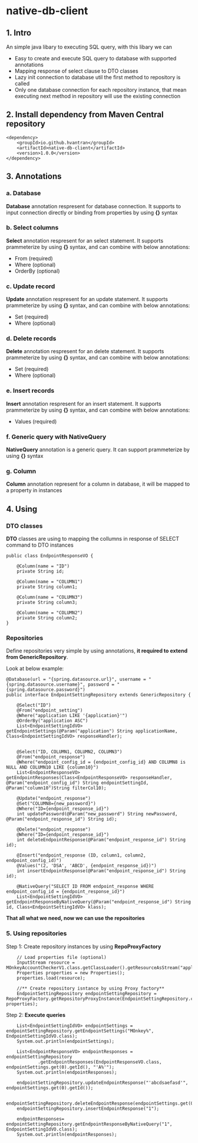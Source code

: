 # native-db-client


## 1. Intro
An simple java libary to executing SQL query, with this libary we can

- Easy to create and execute SQL query to database with supported annotations
- Mapping response of select clause to DTO classes
- Lazy init connection to database util the first method to repository is called
- Only one database connection for each repository instance, that mean executing next method in repository will use the existing connection

## 2. Install dependency from Maven Central repository
```
<dependency>
    <groupId>io.github.hvantran</groupId>
    <artifactId>native-db-client</artifactId>
    <version>1.0.0</version>
</dependency>
```
## 3. Annotations
### a. Database
**Database** annotation respresent for database connection.
It supports to input connection directly or binding from properties by using **{}** syntax

### b. Select columns
**Select** annotation respresent for an select statement.
It supports prammeterize by using **{}** syntax, and can combine with below annotations:
- From (required)
- Where (optional)
- OrderBy (optional)

### c. Update record
**Update** annotation respresent for an update statement.
It supports prammeterize by using **{}** syntax, and can combine with below annotations:
- Set (required)
- Where (optional)

### d. Delete records
**Delete** annotation respresent for an delete statement.
It supports prammeterize by using **{}** syntax, and can combine with below annotations:
- Set (required)
- Where (optional)

### e. Insert records
**Insert** annotation respresent for an insert statement.
It supports prammeterize by using **{}** syntax, and can combine with below annotations:
- Values (required)

### f. Generic query with NativeQuery
**NativeQuery** annotation is a generic query. It can support prammeterize by using **{}** syntax

### g. Column
**Column** annotation represent for a column in database, it will be mapped to a property in instances

## 4. Using

### DTO classes
**DTO** classes are using to mapping the collumns in response of SELECT command to DTO instances
```
public class EndpointResponseVO {

    @Column(name = "ID")
    private String id;

    @Column(name = "COLUMN1")
    private String column1;

    @Column(name = "COLUMN3")
    private String column3;

    @Column(name = "COLUMN2")
    private String column2;
}

```
### Repositories
Define repositories very simple by using annotations, **it required to extend from GenericRepository**. 

Look at below example:
```
@Database(url = "{spring.datasource.url}", username = "{spring.datasource.username}", password = "{spring.datasource.password}")
public interface EndpointSettingRepository extends GenericRepository {

    @Select("ID")
    @From("endpoint_setting")
    @Where("application LIKE '{application}'")
    @OrderBy("application ASC")
    List<EndpointSettingIdVO> getEndpointSettings(@Param("application") String applicationName, Class<EndpointSettingIdVO> responseHandler);


    @Select("ID, COLUMN1, COLUMN2, COLUMN3")
    @From("endpoint_response")
    @Where("endpoint_config_id = {endpoint_config_id} AND COLUMN8 is NULL AND COLUMN10 LIKE {column10}")
    List<EndpointResponseVO> getEndpointResponses(Class<EndpointResponseVO> responseHandler, @Param("endpoint_config_id") String endpointSettingId, @Param("column10")String filterCol10);

    @Update("endpoint_response")
    @Set("COLUMN8={new_password}")
    @Where("ID={endpoint_response_id}")
    int updatePassword(@Param("new_password") String newPassword, @Param("endpoint_response_id") String id);

    @Delete("endpoint_response")
    @Where("ID={endpoint_response_id}")
    int deleteEndpointResponse(@Param("endpoint_response_id") String id);

    @Insert("endpoint_response (ID, column1, column2, endpoint_config_id)")
    @Values("(2, 'DSA', 'ABCD', {endpoint_response_id})")
    int insertEndpointResponse(@Param("endpoint_response_id") String id);
    
    @NativeQuery("SELECT ID FROM endpoint_response WHERE endpoint_config_id = {endpoint_response_id}")
    List<EndpointSettingIdVO> getEndpointResponseByNativeQuery(@Param("endpoint_response_id") String id, Class<EndpointSettingIdVO> klass);

```

**That all what we need, now we can use the repositories**

### 5. Using repositories

Step 1: Create repository instances by using **RepoProxyFactory**
```
    // Load properties file (optional)
    InputStream resource = MOnkeyAccountCheckerV1.class.getClassLoader().getResourceAsStream("application.properties");
    Properties properties = new Properties();
    properties.load(resource);

    //** Create repository isntance by using Proxy factory**
    EndpointSettingRepository endpointSettingRepository = RepoProxyFactory.getRepositoryProxyInstance(EndpointSettingRepository.class, properties);
```

Step 2: **Execute queries**
```
    List<EndpointSettingIdVO> endpointSettings = endpointSettingRepository.getEndpointSettings("MOnkey%", EndpointSettingIdVO.class);
    System.out.println(endpointSettings);

    List<EndpointResponseVO> endpointResponses = endpointSettingRepository
            .getEndpointResponses(EndpointResponseVO.class, endpointSettings.get(0).getId(), "'A%'");
    System.out.println(endpointResponses);
    
    endpointSettingRepository.updateEndpointResponse("'abcdsaefasd'", endpointSettings.get(0).getId());
    
    endpointSettingRepository.deleteEndpointResponse(endpointSettings.get(0).getId());
    endpointSettingRepository.insertEndpointResponse("1");

    endpointResponses= endpointSettingRepository.getEndpointResponseByNativeQuery("1", EndpointSettingIdVO.class);
    System.out.println(endpointResponses);
```

